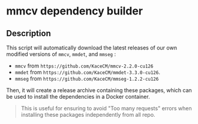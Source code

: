 # mmcv dependency builder

## Description

This script will automatically download the latest releases of our own modified versions of `mmcv`, `mmdet`, and `mmseg` :

- `mmcv` from `https://github.com/KaceCM/mmcv-2.2.0-cu126`
- `mmdet` from `https://github.com/KaceCM/mmdet-3.3.0-cu126`.
- `mmseg` from `https://github.com/KaceCM/mmseg-1.2.2-cu126`

Then, it will create a release archive containing these packages, which can be used to install the dependencies in a Docker container.

> This is useful for ensuring to avoid "Too many requests" errors when installing these packages independently from all repo.